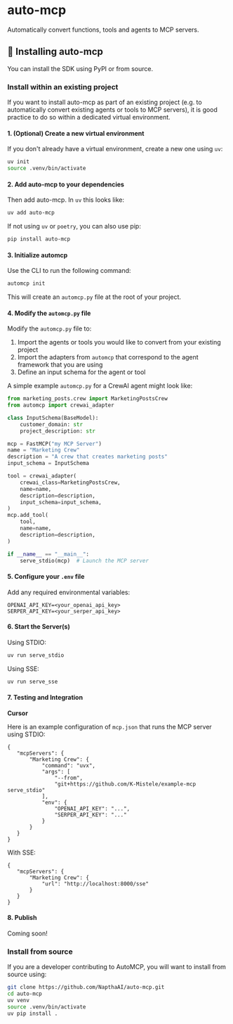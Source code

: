 # auto-mcp

Automatically convert functions, tools and agents to MCP servers.

## 🧩 Installing auto-mcp

You can install the SDK using PyPI or from source.

### Install within an existing project

If you want to install auto-mcp as part of an existing project (e.g. to automatically convert existing agents or tools to MCP servers), it is good practice to do so within a dedicated virtual environment. 

#### 1. (Optional) Create a new virtual environment

If you don't already have a virtual environment, create a new one using `uv`:

```bash
uv init
source .venv/bin/activate
```

#### 2. Add auto-mcp to your dependencies

Then add auto-mcp. In `uv` this looks like:

```bash
uv add auto-mcp
```

If not using `uv` or `poetry`, you can also use pip:

```bash
pip install auto-mcp
```

#### 3. Initialize automcp

Use the CLI to run the following command:

```bash
automcp init
```

This will create an `automcp.py` file at the root of your project.

#### 4. Modify the `automcp.py` file

Modify the `automcp.py` file to:

1. Import the agents or tools you would like to convert from your existing project
2. Import the adapters from `automcp` that correspond to the agent framework that you are using
3. Define an input schema for the agent or tool

A simple example `automcp.py` for a CrewAI agent might look like:

```python
from marketing_posts.crew import MarketingPostsCrew
from automcp import crewai_adapter

class InputSchema(BaseModel):
    customer_domain: str
    project_description: str

mcp = FastMCP("my MCP Server")
name = "Marketing Crew"
description = "A crew that creates marketing posts"
input_schema = InputSchema

tool = crewai_adapter(
    crewai_class=MarketingPostsCrew,
    name=name,
    description=description,
    input_schema=input_schema,
)
mcp.add_tool(
    tool,
    name=name,
    description=description,
)

if __name__ == "__main__":
    serve_stdio(mcp)  # Launch the MCP server 
```

#### 5. Configure your `.env` file

Add any required environmental variables:

```
OPENAI_API_KEY=<your_openai_api_key>
SERPER_API_KEY=<your_serper_api_key>
```

#### 6. Start the Server(s)

Using STDIO:

```bash
uv run serve_stdio
```

Using SSE:

```bash
uv run serve_sse
```

#### 7. Testing and Integration

**Cursor**

Here is an example configuration of `mcp.json` that runs the MCP server using STDIO:

```
{
   "mcpServers": {
       "Marketing Crew": {
           "command": "uvx",
           "args": [
               "--from",
               "git+https://github.com/K-Mistele/example-mcp serve_stdio"
           ],
           "env": {
               "OPENAI_API_KEY": "...",
               "SERPER_API_KEY": "..."
           }
       }
   }
}

```

With SSE:

```
{
   "mcpServers": {
       "Marketing Crew": {
           "url": "http://localhost:8000/sse"
       }
   }
}
```

#### 8. Publish

Coming soon!


### Install from source

If you are a developer contributing to AutoMCP, you will want to install from source using:

```bash
git clone https://github.com/NapthaAI/auto-mcp.git
cd auto-mcp
uv venv
source .venv/bin/activate
uv pip install .
```